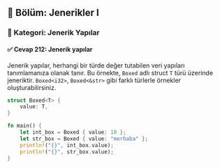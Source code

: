 ## 📘 Bölüm: Jenerikler I  
### 🔹 Kategori: Jenerik Yapılar  
#### ✅ Cevap 212: Jenerik yapılar

Jenerik yapılar, herhangi bir türde değer tutabilen veri yapıları tanımlamanıza olanak tanır. Bu örnekte, `Boxed` adlı struct `T` türü üzerinde jeneriktir. `Boxed<i32>`, `Boxed<&str>` gibi farklı türlerle örnekler oluşturabilirsiniz.

```rust
struct Boxed<T> {
    value: T,
}

fn main() {
    let int_box = Boxed { value: 10 };
    let str_box = Boxed { value: "merhaba" };
    println!("{}", int_box.value);
    println!("{}", str_box.value);
}
```
